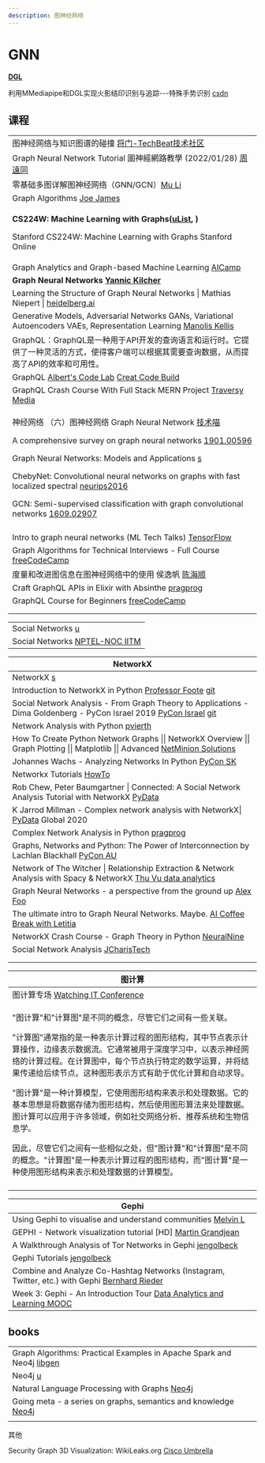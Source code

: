 ```yaml
---
description: 图神经网络
---
```


# GNN

[**DGL**](https://docs.dgl.ai)

利用MMediapipe和DGL实现火影结印识别与追踪---特殊手势识别 [csdn](https://blog.csdn.net/weixin\_45564943/article/details/121688966)

## 课程

|                                                                                                                                                                                                                                                                                                                                                                                                                                                                                                                                                                                                                                                                                                     |
| --------------------------------------------------------------------------------------------------------------------------------------------------------------------------------------------------------------------------------------------------------------------------------------------------------------------------------------------------------------------------------------------------------------------------------------------------------------------------------------------------------------------------------------------------------------------------------------------------------------------------------------------------------------------------------------------------- |
| 图神经网络与知识图谱的碰撞 [将门-TechBeat技术社区](https://www.youtube.com/watch?v=uHew6zV3YI8)                                                                                                                                                                                                                                                                                                                                                                                                                                                                                                                                                                                                                        |
| Graph Neural Network Tutorial 圖神經網路教學 (2022/01/28) [周遠同](https://www.youtube.com/watch?v=Obbr5TdD3Bo)                                                                                                                                                                                                                                                                                                                                                                                                                                                                                                                                                                                               |
| 零基础多图详解图神经网络（GNN/GCN）[Mu Li](https://www.youtube.com/watch?v=sejA2PtCITw)                                                                                                                                                                                                                                                                                                                                                                                                                                                                                                                                                                                                                           |
| Graph Algorithms [Joe James](https://www.youtube.com/playlist?list=PLj8W7XIvO93oxLOZTi8JFghuRcKieIZU-)                                                                                                                                                                                                                                                                                                                                                                                                                                                                                                                                                                                              |
| <p><strong>CS224W: Machine Learning with Graphs(</strong><a href="https://www.youtube.com/playlist?list=PLoROMvodv4rPLKxIpqhjhPgdQy7imNkDn"><strong>uList</strong></a><strong>, )</strong></p><p>Stanford CS224W: Machine Learning with Graphs Stanford Online</p>                                                                                                                                                                                                                                                                                                                                                                                                                                  |
| Graph Analytics and Graph-based Machine Learning [AICamp](https://www.youtube.com/watch?v=jxyRGWO8IkU)                                                                                                                                                                                                                                                                                                                                                                                                                                                                                                                                                                                              |
| **Graph Neural Networks** [**Yannic Kilcher**](https://www.youtube.com/playlist?list=PL1v8zpldgH3rHYTE08Gu4w3tMZpDZIkUO)                                                                                                                                                                                                                                                                                                                                                                                                                                                                                                                                                                            |
| Learning the Structure of Graph Neural Networks \| Mathias Niepert \| [heidelberg.ai](https://www.youtube.com/watch?v=9XoCQn34tXo)                                                                                                                                                                                                                                                                                                                                                                                                                                                                                                                                                                  |
| Generative Models, Adversarial Networks GANs, Variational Autoencoders VAEs, Representation Learning [Manolis Kellis](https://www.youtube.com/watch?v=XEN5VfFScSg)                                                                                                                                                                                                                                                                                                                                                                                                                                                                                                                                  |
| GraphQL：GraphQL是一种用于API开发的查询语言和运行时。它提供了一种灵活的方式，使得客户端可以根据其需要查询数据，从而提高了API的效率和可用性。                                                                                                                                                                                                                                                                                                                                                                                                                                                                                                                                                                                                                    |
| GraphQL [Albert's Code Lab](https://www.youtube.com/playlist?list=PLwY2GJhAPWRdbG\_qxuGsIMSrrLIvqXFpX) [Creat Code Build](https://www.youtube.com/playlist?list=PLwY2GJhAPWRdbG\_qxuGsIMSrrLIvqXFpX)                                                                                                                                                                                                                                                                                                                                                                                                                                                                                                |
| GraphQL Crash Course With Full Stack MERN Project [Traversy Media](https://www.youtube.com/watch?v=BcLNfwF04Kw)                                                                                                                                                                                                                                                                                                                                                                                                                                                                                                                                                                                     |
| <p>神经网络 （六）图神经网络 Graph Neural Network <a href="https://www.youtube.com/watch?v=lkOgohfZdjU">技术喵</a></p><p>A comprehensive survey on graph neural networks <a href="https://arxiv.org/pdf/1901.00596.pdf">1901.00596</a></p><p>Graph Neural Networks: Models and Applications <a href="https://cse.msu.edu/~mayao4/tutorials/aaai2020/">s</a></p><p>ChebyNet: Convolutional neural networks on graphs with fast localized spectral <a href="https://proceedings.neurips.cc/paper/2016/file/04df4d434d481c5bb723be1b6df1ee65-Paper.pdf">neurips2016</a></p><p>GCN: Semi-supervised classification with graph convolutional networks <a href="https://arxiv.org/pdf/1609.02907.pdf">1609.02907</a></p> |
|                                                                                                                                                                                                                                                                                                                                                                                                                                                                                                                                                                                                                                                                                                     |
| Intro to graph neural networks (ML Tech Talks) [TensorFlow](https://www.youtube.com/watch?v=8owQBFAHw7E)                                                                                                                                                                                                                                                                                                                                                                                                                                                                                                                                                                                            |
| Graph Algorithms for Technical Interviews - Full Course [freeCodeCamp](https://www.youtube.com/watch?v=tWVWeAqZ0WU)                                                                                                                                                                                                                                                                                                                                                                                                                                                                                                                                                                                 |
| 度量和改进图信息在图神经网络中的使用 侯逸帆 [陈海顺](https://www.youtube.com/watch?v=9aEaYT0qHMM)                                                                                                                                                                                                                                                                                                                                                                                                                                                                                                                                                                                                                           |
| Craft GraphQL APIs in Elixir with Absinthe [pragprog](https://pragprog.com/titles/wwgraphql/craft-graphql-apis-in-elixir-with-absinthe/) |                                                                                                                                                                                                                                                                                                                                                                                                                                                                                                                                                                                                                         |
| GraphQL Course for Beginners [freeCodeCamp](https://www.youtube.com/watch?v=5199E50O7SI) |                                                                                                                                                                                                                                                                                                                                                                                                                                                                                                                                                                                                                         |
|                                                              |                                                                                                                                                                                                                                                                                                                                                                                                                                                                                                                                                                                                                         |
|                                                              |

|                                                                                                            |
| ---------------------------------------------------------------------------------------------------------- |
| Social Networks [u](https://www.youtube.com/channel/UCkaHdRliLnyH8F0nxLxTSrA/playlists)                    |
| Social Networks [NPTEL-NOC IITM](https://www.youtube.com/playlist?list=PLyqSpQzTE6M8CLBcLnq-f3vHRH-klC39L) |

| NetworkX                                                                                                                                                                                                                         |
| -------------------------------------------------------------------------------------------------------------------------------------------------------------------------------------------------------------------------------- |
| NetworkX [s](https://networkx.org/)                                                                                                                                                                                              |
| Introduction to NetworkX in Python [Professor Foote](https://www.youtube.com/watch?v=flwcAf1\_1RU) [git](https://github.com/jdfoote/Intro-to-Programming-and-Data-Science/blob/summer2020/extra\_topics/network\_analysis.ipynb) |
| Social Network Analysis - From Graph Theory to Applications - Dima Goldenberg - PyCon Israel 2019 [PyCon Israel](https://www.youtube.com/watch?v=px7ff2\_Jeqw)   [git](https://github.com/dimgold/pycon\_social\_networkx)       |
| Network Analysis with Python [pvierth](https://www.youtube.com/watch?v=oA7QhYOhW\_0)                                                                                                                                             |
| How To Create Python Network Graphs \|\| NetworkX Overview \|\| Graph Plotting \|\| Matplotlib \|\| Advanced [NetMinion Solutions](https://www.youtube.com/watch?v=7NWeLuG8tVo)                                                  |
| Johannes Wachs - Analyzing Networks In Python [PyCon SK](https://www.youtube.com/watch?v=yMSCWLma46s)                                                                                                                            |
| Networkx Tutorials [HowTo](https://www.youtube.com/playlist?list=PLbu9W4c-C0iC-f1ByMHSa07OSgEQQ-rAk)                                                                                                                             |
| Rob Chew, Peter Baumgartner \| Connected: A Social Network Analysis Tutorial with NetworkX [PyData](https://www.youtube.com/watch?v=7fsreJMy\_pI)                                                                                |
| K Jarrod Millman - Complex network analysis with NetworkX\| [PyData](https://www.youtube.com/watch?v=ezL7j4nSXpQ) Global 2020                                                                                                    |
| Complex Network Analysis in Python [pragprog](https://pragprog.com/titles/dzcnapy/complex-network-analysis-in-python/) |
| Graphs, Networks and Python: The Power of Interconnection by Lachlan Blackhall [PyCon AU](https://www.youtube.com/watch?v=1q7FBxy1Rds)                                                                                           |
| Network of The Witcher \| Relationship Extraction & Network Analysis with Spacy & NetworkX [Thu Vu data analytics](https://www.youtube.com/watch?v=fAHkJ\_Dhr50)                                                                 |
| Graph Neural Networks - a perspective from the ground up [Alex Foo](https://www.youtube.com/watch?v=GXhBEj1ZtE8)                                                                                                                 |
| The ultimate intro to Graph Neural Networks. Maybe. [AI Coffee Break with Letitia](https://www.youtube.com/watch?v=me3UsMm9QEs)                                                                                                  |
| NetworkX Crash Course - Graph Theory in Python [NeuralNine](https://www.youtube.com/watch?v=VetBkjcm9Go)                                                                                                                         |
| Social Network Analysis [JCharisTech](https://www.youtube.com/playlist?list=PLJ39kWiJXSiydQTUiXzF9xtMk4sABjrWM)                                                                                                                  |
|                                                                                                                                                                                                                                  |
|                                                                                                                                                                                                                                  |

| 图计算                                                                                                                                                                                                                                                                                                                                                                                         |
| ------------------------------------------------------------------------------------------------------------------------------------------------------------------------------------------------------------------------------------------------------------------------------------------------------------------------------------------------------------------------------------------- |
| 图计算专场 [Watching IT Conference](https://www.youtube.com/watch?v=tlTHcyoWvuE)                                                                                                                                                                                                                                                                                                                 |
| <p>"图计算"和"计算图"是不同的概念，尽管它们之间有一些关联。</p><p></p><p>"计算图"通常指的是一种表示计算过程的图形结构，其中节点表示计算操作，边缘表示数据流。它通常被用于深度学习中，以表示神经网络的计算过程。在计算图中，每个节点执行特定的数学运算，并将结果传递给后续节点。这种图形表示方式有助于优化计算和自动求导。</p><p></p><p>"图计算"是一种计算模型，它使用图形结构来表示和处理数据。它的基本思想是将数据存储为图形结构，然后使用图形算法来处理数据。图计算可以应用于许多领域，例如社交网络分析、推荐系统和生物信息学。</p><p></p><p>因此，尽管它们之间有一些相似之处，但"图计算"和"计算图"是不同的概念。"计算图"是一种表示计算过程的图形结构，而"图计算"是一种使用图形结构来表示和处理数据的计算模型。</p> |
|                                                                                                                                                                                                                                                                                                                                                                                             |

| Gephi                                                                                                                                        |
| -------------------------------------------------------------------------------------------------------------------------------------------- |
| Using Gephi to visualise and understand communities [Melvin L](https://www.youtube.com/watch?v=dSx5\_PjaWVE)                                 |
| GEPHI - Network visualization tutorial \[HD] [Martin Grandjean](https://www.youtube.com/watch?v=FLiv3xnEepw)                                 |
| A Walkthrough Analysis of Tor Networks in Gephi [jengolbeck](https://www.youtube.com/watch?v=JfMTWr8\_pw4)                                   |
| Gephi Tutorials [jengolbeck](https://www.youtube.com/playlist?list=PLk\_jmmkw5S2BqnYBqF2VNPcszY93-ze49)                                      |
| Combine and Analyze Co-Hashtag Networks (Instagram, Twitter, etc.) with Gephi [Bernhard Rieder](https://www.youtube.com/watch?v=ngqWjgZudeE) |
| Week 3: Gephi - An Introduction Tour [Data Analytics and Learning MOOC](https://www.youtube.com/watch?v=L0C\_D68E1Q0)                        |

## books

|                                                                                                                                                |
| ---------------------------------------------------------------------------------------------------------------------------------------------- |
| Graph Algorithms: Practical Examples in Apache Spark and Neo4j [libgen](https://libgen.is/book/index.php?md5=CC42A7B9970C7F4930F014ABABE5E03A) |
| Neo4j [u](https://www.youtube.com/@neo4j/playlists)                                                                                            |
| Natural Language Processing with Graphs [Neo4j](https://www.youtube.com/watch?v=BVMx24dtko0)                                                   |
| Going meta - a series on graphs, semantics and knowledge [Neo4j](https://www.youtube.com/playlist?list=PL9Hl4pk2FsvX-5QPvwChB-ni\_mFF97rCE)    |
|                                                                                                                                                |

其他

Security Graph 3D Visualization: WikiLeaks.org [Cisco Umbrella](https://www.youtube.com/watch?v=JsEm-CDj4qM)
